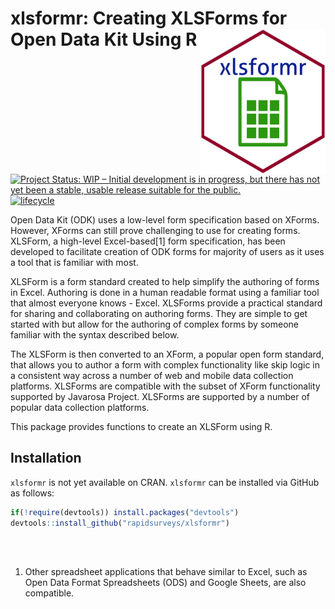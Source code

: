 
<!-- README.md is generated from README.Rmd. Please edit that file -->

# xlsformr: Creating XLSForms for Open Data Kit Using R <img src="man/figures/xlsformr.png" width="200px" align="right" />

[![Project Status: WIP – Initial development is in progress, but there
has not yet been a stable, usable release suitable for the
public.](https://www.repostatus.org/badges/latest/wip.svg)](https://www.repostatus.org/#wip)
[![lifecycle](https://img.shields.io/badge/lifecycle-experimental-orange.svg)](https://www.tidyverse.org/lifecycle/#experimental)

Open Data Kit (ODK) uses a low-level form specification based on XForms.
However, XForms can still prove challenging to use for creating forms.
XLSForm, a high-level Excel-based\[1\] form specification, has been
developed to facilitate creation of ODK forms for majority of users as
it uses a tool that is familiar with most.

XLSForm is a form standard created to help simplify the authoring of
forms in Excel. Authoring is done in a human readable format using a
familiar tool that almost everyone knows - Excel. XLSForms provide a
practical standard for sharing and collaborating on authoring forms.
They are simple to get started with but allow for the authoring of
complex forms by someone familiar with the syntax described below.

The XLSForm is then converted to an XForm, a popular open form standard,
that allows you to author a form with complex functionality like skip
logic in a consistent way across a number of web and mobile data
collection platforms. XLSForms are compatible with the subset of XForm
functionality supported by Javarosa Project. XLSForms are supported by a
number of popular data collection platforms.

This package provides functions to create an XLSForm using R.

## Installation

`xlsformr` is not yet available on CRAN. `xlsformr` can be installed via
GitHub as follows:

``` r
if(!require(devtools)) install.packages("devtools")
devtools::install_github("rapidsurveys/xlsformr")
```

<br/> <br/>

1.  Other spreadsheet applications that behave similar to Excel, such as
    Open Data Format Spreadsheets (ODS) and Google Sheets, are also
    compatible.
